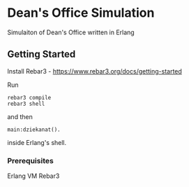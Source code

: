 # Dean's Office Simulation

Simulaiton of Dean's Office written in Erlang

## Getting Started
Install Rebar3 - https://www.rebar3.org/docs/getting-started

Run 
```
rebar3 compile
rebar3 shell
```
and then 
```
main:dziekanat().
```
inside Erlang's shell.

### Prerequisites

Erlang VM
Rebar3
